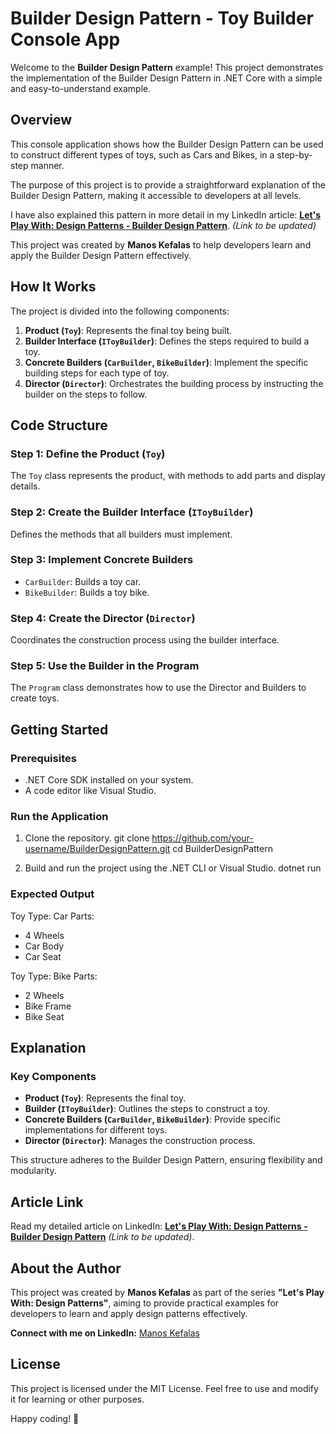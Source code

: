 # Builder Design Pattern - Toy Builder Console App
Welcome to the **Builder Design Pattern** example! This project demonstrates the implementation of the Builder Design Pattern in .NET Core with a simple and easy-to-understand example.

## **Overview**
This console application shows how the Builder Design Pattern can be used to construct different types of toys, such as Cars and Bikes, in a step-by-step manner. 

The purpose of this project is to provide a straightforward explanation of the Builder Design Pattern, making it accessible to developers at all levels.

I have also explained this pattern in more detail in my LinkedIn article: **[Let's Play With: Design Patterns - Builder Design Pattern](#)**. *(Link to be updated)*

This project was created by **Manos Kefalas** to help developers learn and apply the Builder Design Pattern effectively.

## **How It Works**
The project is divided into the following components:
1. **Product (`Toy`)**: Represents the final toy being built.
2. **Builder Interface (`IToyBuilder`)**: Defines the steps required to build a toy.
3. **Concrete Builders (`CarBuilder`, `BikeBuilder`)**: Implement the specific building steps for each type of toy.
4. **Director (`Director`)**: Orchestrates the building process by instructing the builder on the steps to follow.

## **Code Structure**

### Step 1: Define the Product (`Toy`)
The `Toy` class represents the product, with methods to add parts and display details.

### Step 2: Create the Builder Interface (`IToyBuilder`)
Defines the methods that all builders must implement.

### Step 3: Implement Concrete Builders
- `CarBuilder`: Builds a toy car.
- `BikeBuilder`: Builds a toy bike.

### Step 4: Create the Director (`Director`)
Coordinates the construction process using the builder interface.

### Step 5: Use the Builder in the Program
The `Program` class demonstrates how to use the Director and Builders to create toys.

## **Getting Started**

### Prerequisites
- .NET Core SDK installed on your system.
- A code editor like Visual Studio.

### Run the Application
1. Clone the repository.
   git clone https://github.com/your-username/BuilderDesignPattern.git
   cd BuilderDesignPattern
   
2. Build and run the project using the .NET CLI or Visual Studio.
   dotnet run
   
### Expected Output
Toy Type: Car
Parts:
 - 4 Wheels
 - Car Body
 - Car Seat

Toy Type: Bike
Parts:
 - 2 Wheels
 - Bike Frame
 - Bike Seat

## **Explanation**

### Key Components
- **Product (`Toy`)**: Represents the final toy.
- **Builder (`IToyBuilder`)**: Outlines the steps to construct a toy.
- **Concrete Builders (`CarBuilder`, `BikeBuilder`)**: Provide specific implementations for different toys.
- **Director (`Director`)**: Manages the construction process.

This structure adheres to the Builder Design Pattern, ensuring flexibility and modularity.

## **Article Link**
Read my detailed article on LinkedIn: **[Let's Play With: Design Patterns - Builder Design Pattern](#)** *(Link to be updated)*.

## **About the Author**
This project was created by **Manos Kefalas** as part of the series **"Let's Play With: Design Patterns"**, aiming to provide practical examples for developers to learn and apply design patterns effectively.

**Connect with me on LinkedIn:** [Manos Kefalas](https://www.linkedin.com/in/manos-kefalas-96b1a3121/)

## **License**
This project is licensed under the MIT License. Feel free to use and modify it for learning or other purposes.

Happy coding! 🎉
